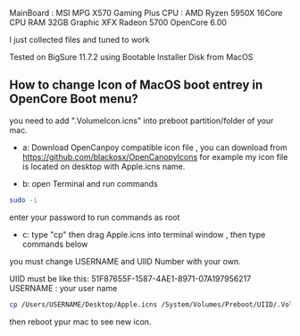 MainBoard : MSI MPG X570 Gaming Plus 
CPU : AMD Ryzen 5950X 16Core CPU
RAM 32GB
Graphic XFX Radeon 5700
OpenCore 6.00

I just collected files and tuned to work

Tested on BigSure 11.7.2 using Bootable Installer Disk from MacOS

## How to change Icon of MacOS boot entrey in OpenCore Boot menu?

you need to add ".VolumeIcon.icns" into preboot partition/folder of your mac.

* a: Download OpenCanpoy compatible icon file , you can download from https://github.com/blackosx/OpenCanopyIcons
for example my icon file is located on desktop with Apple.icns name.


* b: open Terminal and run commands
```sh
sudo -i 
```
enter your password to run commands as root

* c: type "cp" then drag Apple.icns into terminal window , then type commands below

you must change USERNAME and UIID Number with your own.

UIID must be like this: 51F87655F-1587-4AE1-8971-07A197956217
USERNAME : your user name

```sh
cp /Users/USERNAME/Desktop/Apple.icns /System/Volumes/Preboot/UIID/.VolumeIcon.icns

```
then reboot ypur mac to see new icon.

